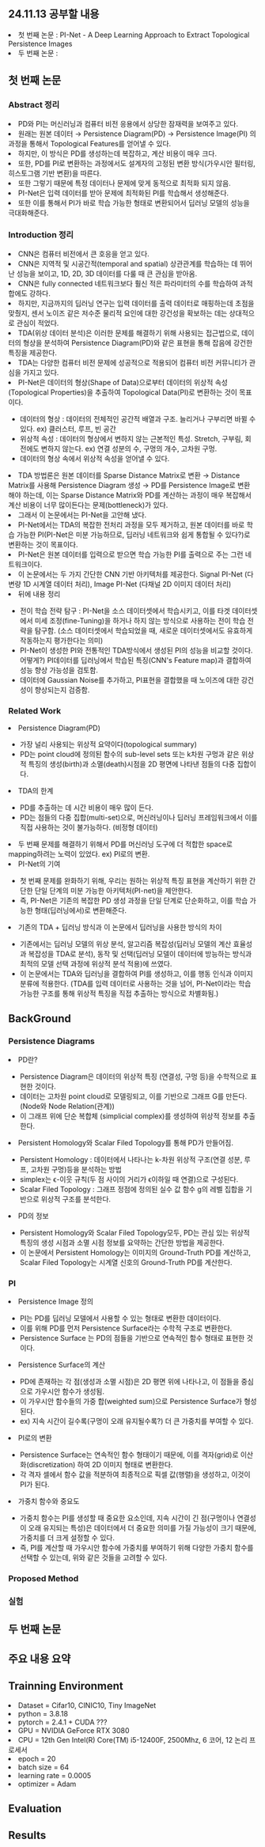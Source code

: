 ## 24.11.13 공부할 내용
<li> 첫 번째 논문 : PI-Net - A Deep Learning Approach to Extract Topological Persistence Images </li>
<li> 두 번째 논문 :  </li>

## 첫 번째 논문
### Abstract 정리
<li> PD와 PI는 머신러닝과 컴퓨터 비전 응용에서 상당한 잠재력을 보여주고 있다. </li>
<li> 원래는 원본 데이터 → Persistence Diagram(PD) → Persistence Image(PI) 의 과정을 통해서 Topological Features를 얻어낼 수 있다. </li>
<li> 하지만, 이 방식은 PD를 생성하는데 복잡하고, 계산 비용이 매우 크다. </li>
<li> 또한, PD를 PI로 변환하는 과정에서도 설계자의 고정된 변환 방식(가우시안 필터링, 히스토그램 기반 변환)을 따른다. </li>
<li> 또한 그렇기 때문에 특정 데이터나 문제에 맞게 동적으로 최적화 되지 않음. </li>
<li> PI-Net은 입력 데이터를 받아 문제에 최적화된 PI를 학습해서 생성해준다. </li>
<li> 또한 이를 통해서 PI가 바로 학습 가능한 형태로 변환되어서 딥러닝 모델의 성능을 극대화해준다. </li>

### Introduction 정리
<li> CNN은 컴퓨터 비전에서 큰 호응을 얻고 있다. </li>
<li> CNN은 지역적 및 시공간적(temporal and spatial) 상관관계를 학습하는 데 뛰어난 성능을 보이고, 1D, 2D, 3D 데이터를 다룰 때 큰 관심을 받아옴. </li>
<li> CNN은 fully connected 네트워크보다 훨신 적은 파라미터의 수를 학습하여 과적합에도 강하다. </li>
<li> 하지만, 지금까지의 딥러닝 연구는 입력 데이터를 출력 데이터로 매핑하는데 초점을 맞췄지, 센서 노이즈 같은 저수준 물리적 요인에 대한 강건성을 확보하는 데는 상대적으로 관심이 적었다. </li>
<li> TDA(위상 데이터 분석)은 이러한 문제를 해결하기 위해 사용되는 접근법으로, 데이터의 형상을 분석하여 Persistence Diagram(PD)와 같은 표현을 통해 잡음에 강건한 특징을 제공한다. </li>
<li> TDA는 다양한 컴퓨터 비전 문제에 성공적으로 적용되어 컴퓨터 비전 커뮤니티가 관심을 가지고 있다. </li>
<li> PI-Net은 데이터의 형상(Shape of Data)으로부터 데이터의 위상적 속성(Topological Properties)을 추출하여 Topological Data(PI)로 변환하는 것이 목표이다. </li>
<ul>
<li> 데이터의 형상 : 데이터의 전체적인 공간적 배열과 구조. 늘리거나 구부리면 바뀔 수 있다. ex) 클러스터, 루프, 빈 공간 </li>
<li> 위상적 속성 : 데이터의 형상에서 변하지 않는 근본적인 특성. Stretch, 구부림, 회전에도 변하지 않는다. ex) 연결 성분의 수, 구멍의 개수, 고차원 구멍. </li>
<li> 데이터의 형상 속에서 위상적 속성을 얻어낼 수 있다. </li>
</ul>
<li> TDA 방법론은 원본 데이터를 Sparse Distance Matrix로 변환 → Distance Matrix를 사용해 Persistence Diagram 생성 → PD를 Persistence Image로 변환 해야 하는데, 이는 Sparse Distance Matrix와 PD를 계산하는 과정이 매우 복잡해서 계산 비용이 너무 많이든다는 문제(bottleneck)가 있다. </li>
<li> 그래서 이 논문에서는 PI-Net을 고안해 냈다. </li>
<li> PI-Net에서는 TDA의 복잡한 전처리 과정을 모두 제거하고, 원본 데이터를 바로 학습 가능한 PI(PI-Net은 미분 가능하므로, 딥러닝 네트워크와 쉽게 통합될 수 있다?)로 변환하는 것이 목표이다. </li>
<li> PI-Net은 원본 데이터를 입력으로 받으면 학습 가능한 PI를 출력으로 주는 그런 네트워크이다. </li>
<li> 이 논문에서는 두 가지 간단한 CNN 기반 아키텍처를 제공한다. Signal PI-Net (다변량 1D 시계열 데이터 처리), Image PI-Net (다채널 2D 이미지 데이터 처리) </li>
<li>뒤에 내용 정리</li>
<ul>
<li> 전이 학습 전략 탐구 : PI-Net을 소스 데이터셋에서 학습시키고, 이를 타겟 데이터셋에서 미세 조정(fine-Tuning)을 하거나 하지 않는 방식으로 사용하는 전이 학습 전략을 탐구함. (소스 데이터셋에서 학습되었을 때, 새로운 데이터셋에서도 유효하게 작동하는지 평가한다는 의미) </li>
<li> PI-Net이 생성한 PI와 전통적인 TDA방식에서 생성된 PI의 성능을 비교할 것이다. 어떻게?) PI데이터를 딥러닝에서 학습된 특징(CNN's Feature map)과 결합하여 성능 향상 가능성을 검토함. </li>
<li> 데이터에 Gaussian Noise를 추가하고, PI표현을 결합했을 때 노이즈에 대한 강건성이 향상되는지 검증함. </li>
</ul>


### Related Work
<li> Persistence Diagram(PD) </li>
<ul>
<li> 가장 널리 사용되는 위상적 요약이다(topological summary) </li>
<li> PD는 point cloud에 정의된 함수의 sub-level sets 또는 k차원 구멍과 같은 위상적 특징의 생성(birth)과 소멸(death)시점을 2D 평면에 나타낸 점들의 다중 집합이다. </li>
</ul>
<li> TDA의 한계 </li>
<ul>  
<li> PD를 추출하는 데 시간 비용이 매우 많이 든다. </li>
<li> PD는 점들의 다중 집합(multi-set)으로, 머신러닝이나 딥러닝 프레임워크에서 이를 직접 사용하는 것이 불가능하다. (비정형 데이터) </li>
</ul>
<li> 두 번째 문제를 해결하기 위해서 PD를 머신러닝 도구에 더 적합한 space로 mapping하려는 노력이 있었다. ex) PI로의 변환. </li>
<li> PI-Net의 기여 </li>
<ul>
<li> 첫 번째 문제를 완화하기 위해, 우리는 원하는 위상적 특징 표현을 계산하기 위한 간단한 단일 단계의 미분 가능한 아키텍처(PI-net)을 제안한다. </li>
<li> 즉, PI-Net은 기존의 복잡한 PD 생성 과정을 단일 단계로 단순화하고, 이를 학습 가능한 형태(딥러닝에서)로 변환해준다. </li>
</ul>
<li> 기존의 TDA + 딥러닝 방식과 이 논문에서 딥러닝을 사용한 방식의 차이 </li>
<ul>
<li> 기존에서는 딥러닝 모델의 위상 분석, 알고리즘 복잡성(딥러닝 모델의 계산 효율성과 복잡성을 TDA로 분석), 동작 및 선택(딥러닝 모델이 데이터에 방능하는 방식과 최적의 모델 선택 과정에 위상적 분석 적용)에 쓰였다. </li>
<li> 이 논문에서는 TDA와 딥러닝을 결합하여 PI를 생성하고, 이를 행동 인식과 이미지 분류에 적용한다. (TDA를 입력 데이터로 사용하는 것을 넘어, PI-Net이라는 학습 가능한 구조를 통해 위상적 특징을 직접 추출하는 방식으로 차별화됨.) </li>
</ul>

## BackGround
### Persistence Diagrams
<li> PD란? </li>
<ul>
<li> Persistence Diagram은 데이터의 위상적 특징 (연결성, 구멍 등)을 수학적으로 표현한 것이다. </li>
<li> 데이터는 고차원 point cloud로 모델링되고, 이를 기반으로 그래프 G를 만든다. (Node와 Node Relation(관계)) </li>
<li> 이 그래프 위에 단순 복합체 (simplicial complex)를 생성하여 위상적 정보를 추출한다. </li>
</ul>
<li> Persistent Homology와 Scalar Filed Topology를 통해 PD가 만들어짐. </li>
<ul>
<li> Persistent Homology : 데이터에서 나타나는 k-차원 위상적 구조(연결 성분, 루프, 고차원 구멍)등을 분석하는 방법 </li>
<li> simplex는 ϵ-이웃 규칙(두 점 사이의 거리가 ϵ이하일 때 연결)으로 구성된다. </li>
<li> Scalar Filed Topology : 그래프 정점에 정의된 실수 값 함수 g의 레벨 집합을 기반으로 위상적 구조를 분석한다. </li>
</ul>
<li> PD의 정보 </li>
<ul>
<li> Persistent Homology와 Scalar Filed Topology모두, PD는 관심 있는 위상적 특징의 생성 시점과 소멸 시점 정보를 요약하는 간단한 방법을 제공한다. </li>
<li> 이 논문에서 Persistent Homology는 이미지의 Ground-Truth PD를 계산하고, Scalar Filed Topology는 시계열 신호의 Ground-Truth PD를 계산한다. </li>
</ul>

### PI
<li> Persistence Image 정의 </li>
<ul>
<li> PI는 PD를 딥러닝 모델에서 사용할 수 있는 형태로 변환한 데이터이다. </li>
<li> 이를 위해 PD를 먼저 Persistence Surface라는 수학적 구조로 변환한다. </li>
<li> Persistence Surface 는 PD의 점들을 기반으로 연속적인 함수 형태로 표현한 것이다. </li>
</ul>
<li> Persistence Surface의 계산 </li>
<ul>
<li> PD에 존재하는 각 점(생성과 소멸 시점)은 2D 평면 위에 나타나고, 이 점들을 중심으로 가우시안 함수가 생성됨. </li>
<li> 이 가우시안 함수들의 가중 합(weighted sum)으로 Persistence Surface가 형성된다. </li>
<li> ex) 지속 시간이 길수록(구멍이 오래 유지될수록?) 더 큰 가중치를 부여할 수 있다. </li>
</ul>
<li> PI로의 변환 </li>
<ul>
<li> Persistence Surface는 연속적인 함수 형태이기 때문에, 이를 격자(grid)로 이산화(discretization) 하여 2D 이미지 형태로 변환한다. </li>
<li> 각 격자 셀에서 함수 값을 적분하여 최종적으로 픽셀 값(행렬)을 생성하고, 이것이 PI가 된다. </li>
</ul>
<li> 가중치 함수와 중요도 </li>
<ul>
<li> 가중치 함수는 PI를 생성할 때 중요한 요소인데, 지속 시간이 긴 점(구멍이나 연결성이 오래 유지되는 특성)은 데이터에서 더 중요한 의미를 가질 가능성이 크기 때문에, 가중치를 더 크게 설정할 수 있다. </li>
<li> 즉, PI를 계산할 때 가우시안 함수에 가중치를 부여하기 위해 다양한 가중치 함수를 선택할 수 있는데, 위와 같은 것들을 고려할 수 있다. </li>
</ul>


### Proposed Method

### 실험


## 두 번째 논문

## 주요 내용 요약

## Trainning Environment
<li> Dataset = Cifar10, CINIC10, Tiny ImageNet </li>
<li> python = 3.8.18 </li>
<li> pytorch = 2.4.1 + CUDA ??? </li>
<li> GPU = NVIDIA GeForce RTX 3080 </li>
<li> CPU = 12th Gen Intel(R) Core(TM) i5-12400F, 2500Mhz, 6 코어, 12 논리 프로세서 </li>
<li> epoch = 20 </li>
<li> batch size = 64 </li>
<li> learning rate = 0.0005 </li>
<li> optimizer = Adam </li>



## Evaluation


## Results